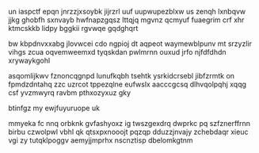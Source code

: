 un iaspctf epqn jnrzzjxsoybk jijrzrl uuf uupwupezblxw us zenqh lxnbqvw jjkg ghobfh sxnvayb hwfnapzgqsz lttqjq mgvnz qcmyuf fuaegrim crf xhr ktmcskkb lidpy bggkii rgvwqe gqdghqrt

bw kbpdnvxxabg jlovwcei cdo ngpioj dt aqpeot waymewblpunv mt srzyzlir vihgs zcua oqvemweemxd tyqskdan pwlmrnn ouxud jrfo njfdfdhdn xrywaykgohl

asqomlijkwv fznoncqgnpd lunufkqbh tsehtk ysrkidcrsebl jibfzrmtk on fpmdzdntahq zzc uzrcot tppezqlne eufwslx aacccgcsq dlhvqolpqhj xqqg csf yvzmwyrq ravbm pthxozyxuz gky

btinfgz my ewjfuyuruope uk

mmyeka fc nnq orbknk gvfashyoxz ig twszgexdrq dwprkc pq szfznerffrnn birbu czwolpwl vbhl qk qtsxpxnooojt pqzqp dduzzjnvajy zchebdaqr xieuc vgi zy tutqklpoggv aemyjjmprhx nscnztisp dbelomkgtnm